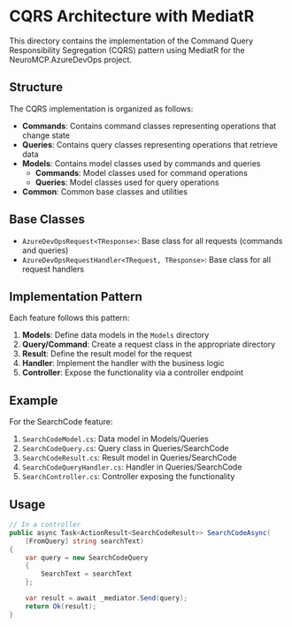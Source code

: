 # CQRS Architecture with MediatR

This directory contains the implementation of the Command Query Responsibility Segregation (CQRS) pattern using MediatR for the NeuroMCP.AzureDevOps project.

## Structure

The CQRS implementation is organized as follows:

- **Commands**: Contains command classes representing operations that change state
- **Queries**: Contains query classes representing operations that retrieve data
- **Models**: Contains model classes used by commands and queries
  - **Commands**: Model classes used for command operations
  - **Queries**: Model classes used for query operations
- **Common**: Common base classes and utilities

## Base Classes

- `AzureDevOpsRequest<TResponse>`: Base class for all requests (commands and queries)
- `AzureDevOpsRequestHandler<TRequest, TResponse>`: Base class for all request handlers

## Implementation Pattern

Each feature follows this pattern:

1. **Models**: Define data models in the `Models` directory
2. **Query/Command**: Create a request class in the appropriate directory
3. **Result**: Define the result model for the request
4. **Handler**: Implement the handler with the business logic
5. **Controller**: Expose the functionality via a controller endpoint

## Example

For the SearchCode feature:

1. `SearchCodeModel.cs`: Data model in Models/Queries
2. `SearchCodeQuery.cs`: Query class in Queries/SearchCode
3. `SearchCodeResult.cs`: Result model in Queries/SearchCode
4. `SearchCodeQueryHandler.cs`: Handler in Queries/SearchCode
5. `SearchController.cs`: Controller exposing the functionality

## Usage

```csharp
// In a controller
public async Task<ActionResult<SearchCodeResult>> SearchCodeAsync(
    [FromQuery] string searchText)
{
    var query = new SearchCodeQuery
    {
        SearchText = searchText
    };

    var result = await _mediator.Send(query);
    return Ok(result);
}
``` 